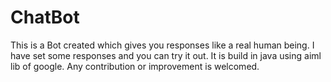 # ChatBot

This is a Bot created which gives you responses like a real human being. I have set some responses and you can try it out. It is build in java using aiml lib of google. Any contribution or improvement is welcomed. 
